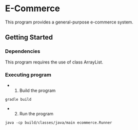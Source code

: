 # E-Commerce

This program provides a general-purpose e-commerce system.

## Getting Started

### Dependencies

This program requires the use of class ArrayList.

### Executing program

* 1. Build the program
```
gradle build
```
* 2. Run the program
```
java -cp build/classes/java/main ecommerce.Runner
```
